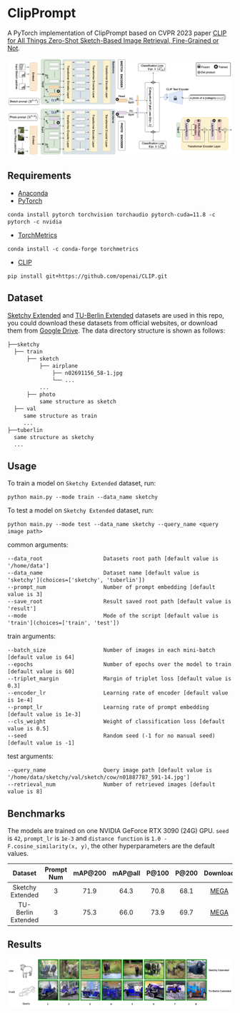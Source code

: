 # ClipPrompt

A PyTorch implementation of ClipPrompt based on CVPR 2023 paper
[CLIP for All Things Zero-Shot Sketch-Based Image Retrieval, Fine-Grained or Not](https://openaccess.thecvf.com/content/CVPR2023/html/Sain_CLIP_for_All_Things_Zero-Shot_Sketch-Based_Image_Retrieval_Fine-Grained_or_CVPR_2023_paper.html).

![Network Architecture](result/arch.png)

## Requirements

- [Anaconda](https://www.anaconda.com/download/)
- [PyTorch](https://pytorch.org)

```
conda install pytorch torchvision torchaudio pytorch-cuda=11.8 -c pytorch -c nvidia
```

- [TorchMetrics](https://lightning.ai/docs/torchmetrics/stable/)

```
conda install -c conda-forge torchmetrics
```

- [CLIP](https://github.com/openai/CLIP)

```
pip install git+https://github.com/openai/CLIP.git
```

## Dataset

[Sketchy Extended](http://sketchy.eye.gatech.edu) and
[TU-Berlin Extended](http://cybertron.cg.tu-berlin.de/eitz/projects/classifysketch/) datasets are used in this repo, you
could download these datasets from official websites, or download them from
[Google Drive](https://drive.google.com/drive/folders/1lce41k7cGNUOwzt-eswCeahDLWG6Cdk0?usp=sharing). The data directory
structure is shown as follows:

 ```
├──sketchy
   ├── train
       ├── sketch
           ├── airplane
               ├── n02691156_58-1.jpg
               └── ...
           ...
       ├── photo
           same structure as sketch
   ├── val
      same structure as train
      ...
├──tuberlin
   same structure as sketchy
   ...
```

## Usage

To train a model on `Sketchy Extended` dataset, run:

```
python main.py --mode train --data_name sketchy
```

To test a model on `Sketchy Extended` dataset, run:

```
python main.py --mode test --data_name sketchy --query_name <query image path>
```

common arguments:

```
--data_root                   Datasets root path [default value is '/home/data']
--data_name                   Dataset name [default value is 'sketchy'](choices=['sketchy', 'tuberlin'])
--prompt_num                  Number of prompt embedding [default value is 3]
--save_root                   Result saved root path [default value is 'result']
--mode                        Mode of the script [default value is 'train'](choices=['train', 'test'])
```

train arguments:

```
--batch_size                  Number of images in each mini-batch [default value is 64]
--epochs                      Number of epochs over the model to train [default value is 60]
--triplet_margin              Margin of triplet loss [default value is 0.3]
--encoder_lr                  Learning rate of encoder [default value is 1e-4]
--prompt_lr                   Learning rate of prompt embedding [default value is 1e-3]
--cls_weight                  Weight of classification loss [default value is 0.5]
--seed                        Random seed (-1 for no manual seed) [default value is -1]
```

test arguments:

```
--query_name                  Query image path [default value is '/home/data/sketchy/val/sketch/cow/n01887787_591-14.jpg']
--retrieval_num               Number of retrieved images [default value is 8]
```

## Benchmarks

The models are trained on one NVIDIA GeForce RTX 3090 (24G) GPU. `seed` is `42`, `prompt_lr` is `1e-3`
and `distance function` is `1.0 - F.cosine_similarity(x, y)`, the other hyperparameters are the default values.

<table>
<thead>
  <tr>
    <th rowspan="3">Dataset</th>
    <th rowspan="3">Prompt Num</th>
    <th rowspan="3">mAP@200</th>
    <th rowspan="3">mAP@all</th>
    <th rowspan="3">P@100</th>
    <th rowspan="3">P@200</th>
    <th rowspan="3">Download</th>
  </tr>
</thead>
<tbody>
  <tr>
    <td align="center">Sketchy Extended</td>
    <td align="center">3</td>
    <td align="center">71.9</td>
    <td align="center">64.3</td>
    <td align="center">70.8</td>
    <td align="center">68.1</td>
    <td align="center"><a href="https://mega.nz/folder/vXpAiQAI#AM3WSis-wE_r2-QQHzfjSA">MEGA</a></td>
  </tr>
  <tr>
    <td align="center">TU-Berlin Extended</td>
    <td align="center">3</td>
    <td align="center">75.3</td>
    <td align="center">66.0</td>
    <td align="center">73.9</td>
    <td align="center">69.7</td>
    <td align="center"><a href="https://mega.nz/folder/uHRQBZYA#uqCSuW-WZRBMVDu44srBmw">MEGA</a></td>
  </tr>
</tbody>
</table>

## Results

![vis](result/vis.png)
